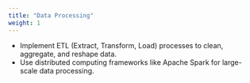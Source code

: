 ```yaml
---
title: "Data Processing"
weight: 1
---
```


- Implement ETL (Extract, Transform, Load) processes to clean, aggregate, and reshape data.
- Use distributed computing frameworks like Apache Spark for large-scale data processing.
